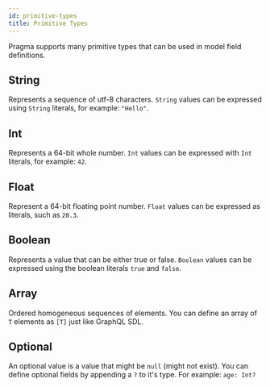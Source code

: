 ```yaml
---
id: primitive-types
title: Primitive Types
---
```


Pragma supports many primitive types that can be used in model field definitions.

## String
Represents a sequence of utf-8 characters. `String` values can be expressed using `String` literals, for example: `"Hello"`.

## Int
Represents a 64-bit whole number. `Int` values can be expressed with `Int` literals, for example: `42`.

## Float
Represent a 64-bit floating point number. `Float` values can be expressed as literals, such as `20.3`.

## Boolean
Represents a value that can be either true or false. `Boolean` values can be expressed using the boolean literals `true` and `false`.

## Array
Ordered homogeneous sequences of elements. You can define an array of `T` elements as `[T]` just like GraphQL SDL.

## Optional
An optional value is a value that might be `null` (might not exist). You can define optional fields by appending a `?` to it's type. For example: `age: Int?`
